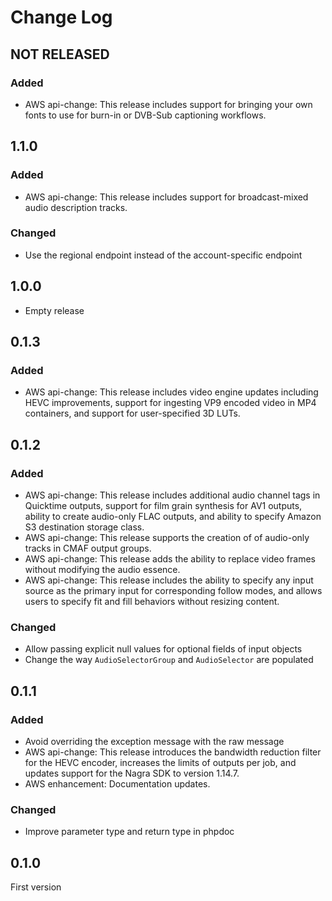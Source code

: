 # Change Log

## NOT RELEASED

### Added

- AWS api-change: This release includes support for bringing your own fonts to use for burn-in or DVB-Sub captioning workflows.

## 1.1.0

### Added

- AWS api-change: This release includes support for broadcast-mixed audio description tracks.

### Changed

- Use the regional endpoint instead of the account-specific endpoint

## 1.0.0

- Empty release

## 0.1.3

### Added

- AWS api-change: This release includes video engine updates including HEVC improvements, support for ingesting VP9 encoded video in MP4 containers, and support for user-specified 3D LUTs.

## 0.1.2

### Added

- AWS api-change: This release includes additional audio channel tags in Quicktime outputs, support for film grain synthesis for AV1 outputs, ability to create audio-only FLAC outputs, and ability to specify Amazon S3 destination storage class.
- AWS api-change: This release supports the creation of of audio-only tracks in CMAF output groups.
- AWS api-change: This release adds the ability to replace video frames without modifying the audio essence.
- AWS api-change: This release includes the ability to specify any input source as the primary input for corresponding follow modes, and allows users to specify fit and fill behaviors without resizing content.

### Changed

- Allow passing explicit null values for optional fields of input objects
- Change the way `AudioSelectorGroup` and `AudioSelector` are populated

## 0.1.1

### Added

- Avoid overriding the exception message with the raw message
- AWS api-change: This release introduces the bandwidth reduction filter for the HEVC encoder, increases the limits of outputs per job, and updates support for the Nagra SDK to version 1.14.7.
- AWS enhancement: Documentation updates.

### Changed

- Improve parameter type and return type in phpdoc

## 0.1.0

First version
